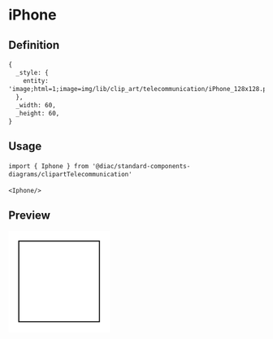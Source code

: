 # iPhone

## Definition

```
{
  _style: { 
    entity: 'image;html=1;image=img/lib/clip_art/telecommunication/iPhone_128x128.pngstrokeColor=none;',
  },
  _width: 60,
  _height: 60,
}
```

## Usage

```
import { Iphone } from '@diac/standard-components-diagrams/clipartTelecommunication'

<Iphone/>
```

## Preview

<img src="./iphone.png" width="200"/>
